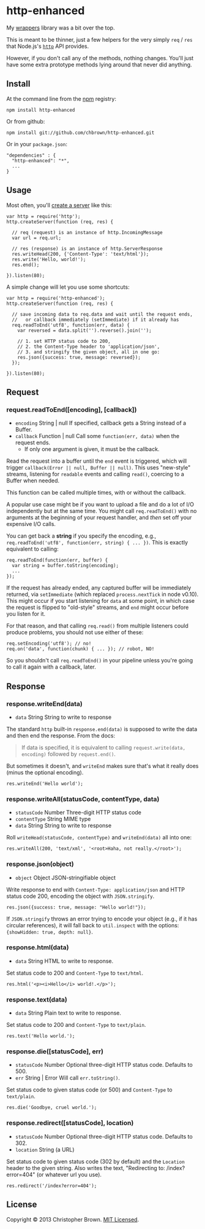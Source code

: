 # http-enhanced

My [wrappers](https://github.com/chbrown/wrappers) library was a bit over the top.

This is meant to be thinner, just a few helpers for the very simply `req` /
`res` that Node.js's [`http`](http://nodejs.org/api/http.html) API provides.

However, if you don't call any of the methods, nothing changes. You'll just have
some extra prototype methods lying around that never did anything.

## Install

At the command line from the [npm](https://npmjs.org/) registry:

    npm install http-enhanced

Or from github:

    npm install git://github.com/chbrown/http-enhanced.git

Or in your `package.json`:

    "dependencies" : {
      "http-enhanced": "*",
      ...
    }

## Usage

Most often, you'll [create a server](http://nodejs.org/api/http.html#http_event_request)
like this:

    var http = require('http');
    http.createServer(function (req, res) {

      // req (request) is an instance of http.IncomingMessage
      var url = req.url;

      // res (response) is an instance of http.ServerResponse
      res.writeHead(200, {'Content-Type': 'text/html'});
      res.write('Hello, world!');
      res.end();

    }).listen(80);

A simple change will let you use some shortcuts:

    var http = require('http-enhanced');
    http.createServer(function (req, res) {

      // save incoming data to req.data and wait until the request ends,
      //   or callback immediately (setImmediate) if it already has
      req.readToEnd('utf8', function(err, data) {
        var reversed = data.split('').reverse().join('');

        // 1. set HTTP status code to 200,
        // 2. the Content-Type header to 'application/json',
        // 3. and stringify the given object, all in one go:
        res.json({success: true, message: reversed});
      });

    }).listen(80);

## Request

### request.readToEnd([encoding], [callback])

* `encoding` String | null If specified, callback gets a String instead of a Buffer.
* `callback` Function | null Call some `function(err, data)` when the request ends.
    * If only one argument is given, it must be the callback.

Read the request into a buffer until the `end` event is triggered, which will
trigger `callback(Error || null, Buffer || null)`. This uses "new-style"
streams, listening for `readable` events and calling `read()`, coercing to a
Buffer when needed.

This function can be called multiple times, with or without the callback.

A popular use case might be if you want to upload a file and do a lot of I/O
independently but at the same time. You might call `req.readToEnd()` with no
arguments at the beginning of your request handler, and _then_ set off your
expensive I/O calls.

You can get back a **string** if you specify the encoding, e.g.,
`req.readToEnd('utf8', function(err, string) { ... })`. This is exactly
equivalent to calling:

    req.readToEnd(function(err, buffer) {
      var string = buffer.toString(encoding);
      ...
    });

If the request has already ended, any captured buffer will be immediately
returned, via `setImmediate` (which replaced `process.nextTick` in node v0.10).
This might occur if you start listening for `data` at some point, in which
case the request is flipped to "old-style" streams, and `end` might occur
before you listen for it.

For that reason, and that calling `req.read()` from multiple listeners could
produce problems, you should not use either of these:

    req.setEncoding('utf8'); // no!
    req.on('data', function(chunk) { ... }); // robot, NO!

So you shouldn't call `req.readToEnd()` in your pipeline unless you're going
to call it again with a callback, later.

## Response

### response.writeEnd(data)

* `data` String String to write to response

The standard `http` built-in `response.end(data)` is supposed to write the
data and then end the response. From the docs:

> If data is specified, it is equivalent to calling
> `request.write(data, encoding)` followed by `request.end()`.

But sometimes it doesn't, and `writeEnd` makes sure that's what it really does
(minus the optional encoding).

    res.writeEnd('Hello world');

### response.writeAll(statusCode, contentType, data)

* `statusCode` Number Three-digit HTTP status code
* `contentType` String MIME type
* `data` String String to write to response

Roll `writeHead(statusCode, contentType)` and `writeEnd(data)` all into one:

    res.writeAll(200, 'text/xml', '<root>Haha, not really.</root>');

### response.json(object)

* `object` Object JSON-stringifiable object

Write response to end with `Content-Type: application/json` and HTTP status
code 200, encoding the object with `JSON.stringify`.

    res.json({success: true, message: "Hello world!"});

If `JSON.stringify` throws an error trying to encode your object (e.g., if it
has circular references), it will fall back to `util.inspect` with the options:
`{showHidden: true, depth: null}`.

### response.html(data)

* `data` String HTML to write to response.

Set status code to 200 and `Content-Type` to `text/html`.

    res.html('<p><i>Hello</i> world!.</p>');

### response.text(data)

* `data` String Plain text to write to response.

Set status code to 200 and `Content-Type` to `text/plain`.

    res.text('Hello world.');

### response.die([statusCode], err)

* `statusCode` Number Optional three-digit HTTP status code. Defaults to 500.
* `err` String | Error Will call `err.toString()`.

Set status code to given status code (or 500) and `Content-Type` to
`text/plain`.

    res.die('Goodbye, cruel world.');

### response.redirect([statusCode], location)

* `statusCode` Number Optional three-digit HTTP status code. Defaults to 302.
* `location` String (a URL)

Set status code to given status code (302 by default) and the `Location`
header to the given string. Also writes the text,
"Redirecting to: /index?error=404" (or whatever url you use).

    res.redirect('/index?error=404');

## License

Copyright © 2013 Christopher Brown. [MIT Licensed](LICENSE).
